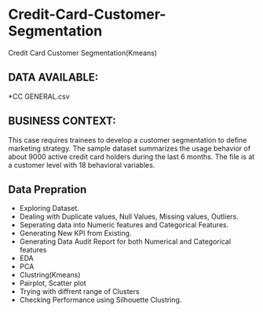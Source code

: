 # Credit-Card-Customer-Segmentation
Credit Card Customer Segmentation(Kmeans)
## DATA AVAILABLE: 
*CC GENERAL.csv 
## BUSINESS CONTEXT: 
This case requires trainees to develop a customer segmentation to define marketing strategy. The sample dataset summarizes the usage behavior of about 9000 active credit card holders during the last 6 months. The file is at a customer level with 18 behavioral variables.
## Data Prepration
* Exploring Dataset.
* Dealing with Duplicate values, Null Values, Missing values, Outliers.
* Seperating data into Numeric features and Categorical Features.
* Generating New KPI from Existing.
* Generating Data Audit Report for both Numerical and Categorical features 
* EDA
* PCA
* Clustring(Kmeans)
* Pairplot, Scatter plot
* Trying with diffrent range of Clusters
* Checking Performance using Silhouette Clustring.
